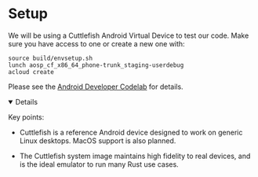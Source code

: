 # Setup

We will be using a Cuttlefish Android Virtual Device to test our code. Make sure
you have access to one or create a new one with:

```shell
source build/envsetup.sh
lunch aosp_cf_x86_64_phone-trunk_staging-userdebug
acloud create
```

Please see the
[Android Developer Codelab](https://source.android.com/docs/setup/start) for
details.

<details open='true'>

Key points:

- Cuttlefish is a reference Android device designed to work on generic Linux
  desktops. MacOS support is also planned.

- The Cuttlefish system image maintains high fidelity to real devices, and is
  the ideal emulator to run many Rust use cases.

</details>
